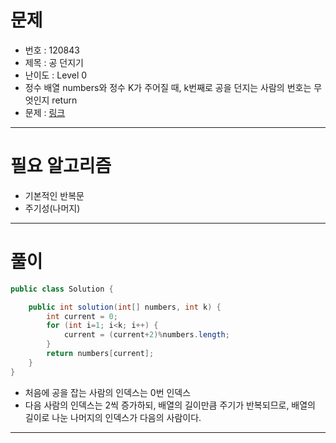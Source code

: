 # 문제
- 번호 : 120843
- 제목 : 공 던지기
- 난이도 : Level 0
- 정수 배열 numbers와 정수 K가 주어질 때, k번째로 공을 던지는 사람의 번호는 무엇인지 return
- 문제 : [링크](https://school.programmers.co.kr/learn/courses/30/lessons/120843)

---

# 필요 알고리즘
- 기본적인 반복문
- 주기성(나머지)

---

# 풀이
```java
public class Solution {

    public int solution(int[] numbers, int k) {
        int current = 0;
        for (int i=1; i<k; i++) {
            current = (current+2)%numbers.length;
        }
        return numbers[current];
    }
}
```
- 처음에 공을 잡는 사람의 인덱스는 0번 인덱스
- 다음 사람의 인덱스는 2씩 증가하되, 배열의 길이만큼 주기가 반복되므로, 배열의 길이로 나눈 나머지의 인덱스가 다음의 사람이다.

---
